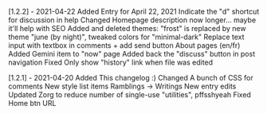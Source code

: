[1.2.2] - 2021-04-22
Added
    Entry for April 22, 2021
    Indicate the "d" shortcut for discussion in help
Changed
    Homepage description now longer... maybe it'll help with SEO
    Added and deleted themes: "frost" is replaced by new theme "june (by night)", tweaked colors for "minimal-dark"
    Replace text input with textbox in comments + add send button
    About pages (en/fr)
    Added Gemini item to "now" page
    Added back the "discuss" button in post navigation
Fixed
    Only show "history" link when file was edited

[1.2.1] - 2021-04-20
Added
    This changelog :)
Changed
    A bunch of CSS for comments
    New style list items
    Ramblings -> Writings
    New entry edits
    Updated Zorg to reduce number of single-use "utilities", pffsshyeah
Fixed
    Home btn URL